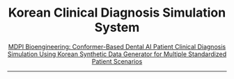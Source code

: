 <div align="center">
 
# Korean Clinical Diagnosis Simulation System
[MDPI Bioengineering: Conformer-Based Dental AI Patient Clinical Diagnosis Simulation Using Korean Synthetic Data Generator for Multiple Standardized Patient Scenarios](https://www.mdpi.com/2306-5354/10/5/615)
</div>

---
